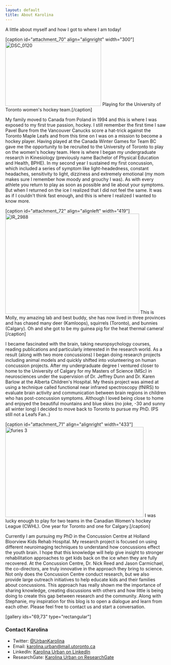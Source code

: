 ```yaml
---
layout: default
title: About Karolina
---
```

<div class="post">
<p class="intro">A little about myself and how I got to where I am today!</p>

[caption id="attachment_70" align="alignright" width="300"]<img class="alignnone size-medium wp-image-70" src="https://allaboutkidsresearch.files.wordpress.com/2016/01/dsc_0120.jpg?w=300" alt="DSC_0120" width="300" height="200" /> Playing for the University of Toronto women's hockey team.[/caption]

<p>My family moved to Canada from Poland in 1994 and this is where I was exposed to my first true passion, hockey. I still remember the first time I saw Pavel Bure from the Vancouver Canucks score a hat-trick against the Toronto Maple Leafs and from this time on I was on a mission to become a hockey player. Having played at the Canada Winter Games for Team BC gave me the opportunity to be recruited to the University of Toronto to play on the women's hockey team. Here is where I began my undergraduate research in Kinesiology (previously name Bachelor of Physical Education and Health, BPHE). In my second year I sustained my first concussion, which included a series of symptom like light-headedness, constant headaches, sensitivity to light, dizziness and extremely emotional (my mom makes sure I remember how moody and grouchy I was). As with every athlete you return to play as soon as possible and lie about your symptoms. But when I returned on the ice I realized that I did not feel the same. It was as if I couldn't think fast enough, and this is where I realized I wanted to know more.</p>

[caption id="attachment_72" align="alignleft" width="419"]<img class="alignnone  wp-image-72" src="https://allaboutkidsresearch.files.wordpress.com/2016/01/ir_2988.jpg?w=300" alt="IR_2988" width="419" height="314" /> This is Molly, my amazing lab and best buddy, she has now lived in three provinces and has chased many deer (Kamloops), squirrels (Toronto), and bunnies (Calgary). Oh and she got to be my guinea pig for the heat thermal camera![/caption]

<p>I became fascinated with the brain, taking neuropsychology courses, reading publications and particularly interested in the research world. As a result (along with two more concussions) I began doing research projects including animal models and quickly shifted into volunteering on human concussion projects. After my undergraduate degree I ventured closer to home to the University of Calgary for my Masters of Science (MSc) in neurosciences under the supervision of Dr. Jeffrey Dunn and Dr. Karen Barlow at the Alberta Children's Hospital. My thesis project was aimed at using a technique called functional near infrared spectroscopy (fNIRS) to evaluate brain activity and communication between brain regions in children who has post-concussion symptoms. Although I loved being close to home and enjoyed the beautiful mountains and blue skies (no joke, -30 and sunny all winter long) I decided to move back to Toronto to pursue my PhD. (PS still not a Leafs Fan..)</p>

[caption id="attachment_71" align="alignright" width="433"]<img class="  wp-image-71 alignright" src="https://allaboutkidsresearch.files.wordpress.com/2016/01/furies-3.jpg?w=680" alt="furies 3" width="433" height="282" /> I was lucky enough to play for two teams in the Canadian Women's hockey League (CWHL). One year for Toronto and one for Calgary.[/caption]

<p>Currently I am pursuing my PhD in the Concussion Centre at Holland Bloorview Kids Rehab Hospital. My research project is focused on using different neuroimaging techniques to understand how concussions effect the youth brain. I hope that this knowledge will help give insight to stronger rehabilitation approaches to get kids back on the ice when they are fully recovered. At the Concussion Centre, Dr. Nick Reed and Jason Carmichael, the co-directors, are truly innovative in the approach they bring to science. Not only does the Concussion Centre conduct research, but we also provide large outreach initiatives to help educate kids and their families about concussions. This approach has really shown me the importance of sharing knowledge, creating discussions with others and how little is being doing to create this gap between research and the community. Along with Stephanie, my inspiration for this blog is to open a dialogue and learn from each other. Please feel free to contact us and start a conversation.</p>

[gallery ids="69,73" type="rectangular"]
<h3>Contact Karolina</h3>
<ul>
  <li>Twitter: <a href="http://twitter.com/UrbanKarolina">@UrbanKarolina</a></li>
  <li>Email: <a href="mailto:karolina.urban@mail.utoronto.ca">karolina.urban@mail.utoronto.ca</a></li>
  <li>LinkedIn:  <a href="http://ca.linkedin.com/in/karolina-urban-15728860">Karolina Urban on LinkedIn</a></li>
  <li>ResearchGate: <a href="http://www.researchgate.net/profile/Karolina_Urban">Karolina Urban on ResearchGate</a></li>
</ul>
</div>
